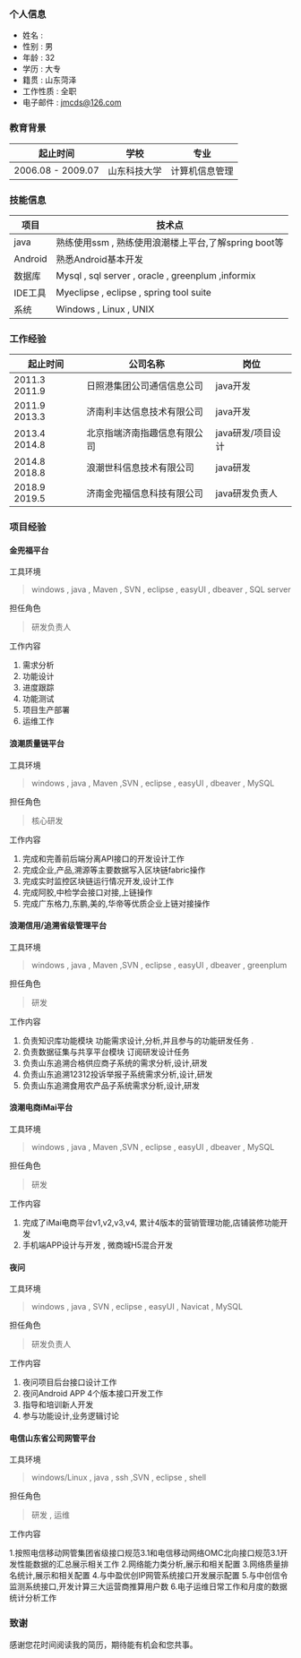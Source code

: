 ### 个人信息

 - 姓名 : 
 - 性别 : 男
 - 年龄 : 32
 - 学历 : 大专
 - 籍贯 : 山东菏泽
 - 工作性质 :	全职
 - 电子邮件	: jmcds@126.com

### 教育背景

起止时间	| 学校	| 专业 |
--- | --- | --- |
2006.08 - 2009.07	| 山东科技大学	| 计算机信息管理

### 技能信息

项目 | 技术点 |
--- | --- | 
java	| 熟练使用ssm , 熟练使用浪潮楼上平台,了解spring boot等|
Android	| 熟悉Android基本开发 |
数据库	| Mysql , sql server , oracle , greenplum ,informix|
IDE工具	| Myeclipse , eclipse , spring tool suite|
系统	| Windows , Linux , UNIX |

### 工作经验

起止时间	|公司名称	|岗位|
--- | --- | --- |
2011.3  2011.9	| 日照港集团公司通信信息公司	| java开发 |
2011.9  2013.3	| 济南利丰达信息技术有限公司	| java开发 |
2013.4  2014.8	| 北京指端济南指趣信息有限公司	| java研发/项目设计 |
2014.8  2018.8	| 浪潮世科信息技术有限公司	| java研发 |
2018.9  2019.5	| 济南金兜福信息科技有限公司	| java研发负责人 |

### 项目经验

#### 金兜福平台
 工具环境
  
  > windows , java , Maven , SVN , eclipse , easyUI , dbeaver , SQL server
  
 担任角色

 > 研发负责人
  
 工作内容
 
 1.	需求分析
 2.	功能设计
 3.	进度跟踪
 4.	功能测试
 5.	项目生产部署
 6.	运维工作

#### 浪潮质量链平台

 工具环境
  
  > windows , java , Maven ,SVN , eclipse , easyUI , dbeaver , MySQL
  
 担任角色

 > 核心研发
  
 工作内容
 
 1. 完成和完善前后端分离API接口的开发设计工作
 2. 完成企业,产品,溯源等主要数据写入区块链fabric操作
 3. 完成实时监控区块链运行情况开发,设计工作
 4. 完成阿胶,中检学会接口对接,上链操作
 5. 完成广东格力,东鹏,美的,华帝等优质企业上链对接操作

#### 浪潮信用/追溯省级管理平台

 工具环境
  
  > windows , java , Maven ,SVN , eclipse , easyUI , dbeaver , greenplum
  
 担任角色

 > 研发
  
 工作内容
 
 1. 负责知识库功能模块 功能需求设计,分析,并且参与的功能研发任务 .
 2. 负责数据征集与共享平台模块 订阅研发设计任务
 3. 负责山东追溯合格供应商子系统的需求分析,设计,研发
 4. 负责山东追溯12312投诉举报子系统需求分析,设计,研发
 5. 负责山东追溯食用农产品子系统需求分析,设计,研发


#### 浪潮电商iMai平台

 工具环境
  
  > windows , java , Maven ,SVN , eclipse , easyUI , dbeaver , MySQL
  
 担任角色

 > 研发
  
 工作内容
 
 1.	完成了iMai电商平台v1,v2,v3,v4, 累计4版本的营销管理功能,店铺装修功能开发
 2.	手机端APP设计与开发 , 微商城H5混合开发

#### 夜问

 工具环境
  
  > windows , java , SVN , eclipse , easyUI , Navicat , MySQL
  
 担任角色

 > 研发负责人
  
 工作内容

 1.	夜问项目后台接口设计工作
 2.	夜问Android APP 4个版本接口开发工作
 3.	指导和培训新人开发
 4.	参与功能设计,业务逻辑讨论

#### 电信山东省公司网管平台
 工具环境
  
  > windows/Linux , java , ssh ,SVN , eclipse , shell
  
 担任角色

 > 研发 , 运维
  
 工作内容
 
 1.按照电信移动网管集团省级接口规范3.1和电信移动网络OMC北向接口规范3.1开发性能数据的汇总展示相关工作
 2.网络能力类分析,展示和相关配置
 3.网络质量排名统计,展示和相关配置
 4.与中盈优创IP网管系统接口开发展示配置
 5.与中创信令监测系统接口,开发计算三大运营商推算用户数
 6.电子运维日常工作和月度的数据统计分析工作
 
 
### 致谢
  感谢您花时间阅读我的简历，期待能有机会和您共事。
